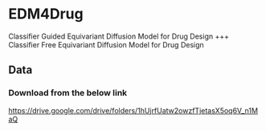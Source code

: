 # EDM4Drug
Classifier Guided Equivariant Diffusion Model for Drug Design
+++ Classifier Free Equivariant Diffusion Model for Drug Design

## Data
### Download from the below link
https://drive.google.com/drive/folders/1hUjrfUatw2owzfTjetasX5oq6V_n1MaQ

